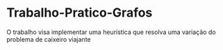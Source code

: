 # Trabalho-Pratico-Grafos
 O trabalho visa implementar uma heurística que resolva uma variação do problema de caixeiro viajante
